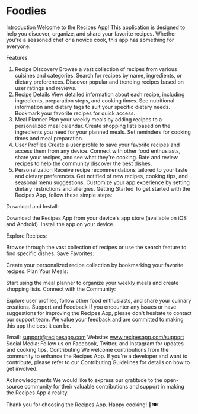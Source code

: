 # Foodies
Introduction
Welcome to the Recipes App! This application is designed to help you discover, organize, and share your favorite recipes. Whether you're a seasoned chef or a novice cook, this app has something for everyone.

Features
1. Recipe Discovery
Browse a vast collection of recipes from various cuisines and categories.
Search for recipes by name, ingredients, or dietary preferences.
Discover popular and trending recipes based on user ratings and reviews.
2. Recipe Details
View detailed information about each recipe, including ingredients, preparation steps, and cooking times.
See nutritional information and dietary tags to suit your specific dietary needs.
Bookmark your favorite recipes for quick access.
3. Meal Planner
Plan your weekly meals by adding recipes to a personalized meal calendar.
Create shopping lists based on the ingredients you need for your planned meals.
Set reminders for cooking times and meal preparation.
4. User Profiles
Create a user profile to save your favorite recipes and access them from any device.
Connect with other food enthusiasts, share your recipes, and see what they're cooking.
Rate and review recipes to help the community discover the best dishes.
5. Personalization
Receive recipe recommendations tailored to your taste and dietary preferences.
Get notified of new recipes, cooking tips, and seasonal menu suggestions.
Customize your app experience by setting dietary restrictions and allergies.
Getting Started
To get started with the Recipes App, follow these simple steps:

Download and Install:

Download the Recipes App from your device's app store (available on iOS and Android).
Install the app on your device.

Explore Recipes:

Browse through the vast collection of recipes or use the search feature to find specific dishes.
Save Favorites:

Create your personalized recipe collection by bookmarking your favorite recipes.
Plan Your Meals:

Start using the meal planner to organize your weekly meals and create shopping lists.
Connect with the Community:

Explore user profiles, follow other food enthusiasts, and share your culinary creations.
Support and Feedback
If you encounter any issues or have suggestions for improving the Recipes App, please don't hesitate to contact our support team. We value your feedback and are committed to making this app the best it can be.

Email: support@recipesapp.com
Website: www.recipesapp.com/support
Social Media: Follow us on Facebook, Twitter, and Instagram for updates and cooking tips.
Contributing
We welcome contributions from the community to enhance the Recipes App. If you're a developer and want to contribute, please refer to our Contributing Guidelines for details on how to get involved.

Acknowledgments
We would like to express our gratitude to the open-source community for their valuable contributions and support in making the Recipes App a reality.

Thank you for choosing the Recipes App. Happy cooking! 🍳🍽️